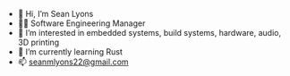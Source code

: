 - 👋 Hi, I’m Sean Lyons
- 👨‍💻 Software Engineering Manager
- 👀 I’m interested in embedded systems, build systems, hardware, audio, 3D printing
- 🌱 I’m currently learning Rust
- 📫 seanmlyons22@gmail.com

<!---
seanmlyons22/seanmlyons22 is a ✨ special ✨ repository because its `README.md` (this file) appears on your GitHub profile.
You can click the Preview link to take a look at your changes.
--->
